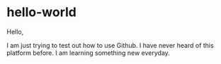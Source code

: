 # hello-world

Hello,

I am just trying to test out how to use Github. I have never heard of this platform before. I am learning something new everyday.
